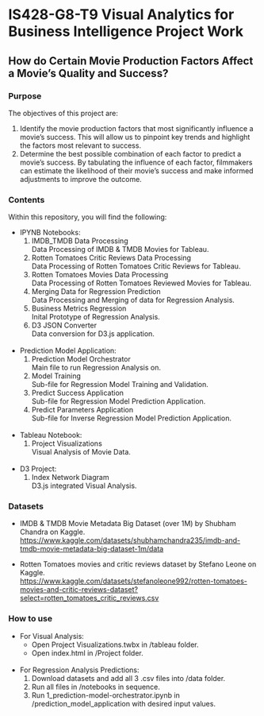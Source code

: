 # IS428-G8-T9 Visual Analytics for Business Intelligence Project Work

## How do Certain Movie Production Factors Affect a Movie’s Quality and Success?
### Purpose
The objectives of this project are:
1. Identify the movie production factors that most significantly influence a movie’s success. This will allow us to pinpoint key trends and highlight the factors most relevant to success.
2. Determine the best possible combination of each factor to predict a movie’s success. By tabulating the influence of each factor, filmmakers can estimate the likelihood of their movie’s success and make informed adjustments to improve the outcome.

### Contents
Within this repository, you will find the following:
- IPYNB Notebooks:
    1) IMDB_TMDB Data Processing <br>
    Data Processing of IMDB & TMDB Movies for Tableau.
    2) Rotten Tomatoes Critic Reviews Data Processing <br>
    Data Processing of Rotten Tomatoes Critic Reviews for Tableau.
    3) Rotten Tomatoes Movies Data Processing <br>
    Data Processing of Rotten Tomatoes Reviewed Movies for Tableau.
    4) Merging Data for Regression Prediction <br>
    Data Processing and Merging of data for Regression Analysis.
    5) Business Metrics Regression <br>
    Inital Prototype of Regression Analysis.
    6) D3 JSON Converter <br>
    Data conversion for D3.js application.
    <br><br>
- Prediction Model Application:
    1) Prediction Model Orchestrator <br>
    Main file to run Regression Analysis on.
    2) Model Training <br>
    Sub-file for Regression Model Training and Validation.
    3) Predict Success Application <br>
    Sub-file for Regression Model Prediction Application.
    4) Predict Parameters Application <br>
    Sub-file for Inverse Regression Model Prediction Application.
    <br><br>
- Tableau Notebook:
    1) Project Visualizations <br>
    Visual Analysis of Movie Data.
    <br><br>
- D3 Project:
    1) Index Network Diagram <br>
    D3.js integrated Visual Analysis.

### Datasets
- IMDB & TMDB Movie Metadata Big Dataset (over 1M) by Shubham Chandra on Kaggle. <br>
https://www.kaggle.com/datasets/shubhamchandra235/imdb-and-tmdb-movie-metadata-big-dataset-1m/data

- Rotten Tomatoes movies and critic reviews dataset by Stefano Leone on Kaggle. <br>
https://www.kaggle.com/datasets/stefanoleone992/rotten-tomatoes-movies-and-critic-reviews-dataset?select=rotten_tomatoes_critic_reviews.csv

### How to use
- For Visual Analysis:
    * Open Project Visualizations.twbx in /tableau folder.
    * Open index.html in /Project folder.
    <br><br>
- For Regression Analysis Predictions:
    1. Download datasets and add all 3 .csv files into /data folder.
    2. Run all files in /notebooks in sequence.
    3. Run 1_prediction-model-orchestrator.ipynb in /prediction_model_application with desired input values.